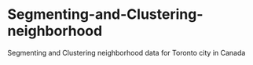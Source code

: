# Segmenting-and-Clustering-neighborhood
Segmenting and Clustering neighborhood data for Toronto city in Canada
